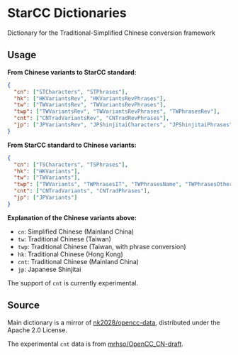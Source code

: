 # StarCC Dictionaries

Dictionary for the Traditional-Simplified Chinese conversion framework

## Usage

**From Chinese variants to StarCC standard:**

```json
{
  "cn": ["STCharacters", "STPhrases"],
  "hk": ["HKVariantsRev", "HKVariantsRevPhrases"],
  "tw": ["TWVariantsRev", "TWVariantsRevPhrases"],
  "twp": ["TWVariantsRev", "TWVariantsRevPhrases", "TWPhrasesRev"],
  "cnt": ["CNTradVariantsRev", "CNTradRevPhrases"],
  "jp": ["JPVariantsRev", "JPShinjitaiCharacters", "JPShinjitaiPhrases"]
}
```

**From StarCC standard to Chinese variants:**

```json
{
  "cn": ["TSCharacters", "TSPhrases"],
  "hk": ["HKVariants"],
  "tw": ["TWVariants"],
  "twp": ["TWVariants", "TWPhrasesIT", "TWPhrasesName", "TWPhrasesOther"],
  "cnt": ["CNTradVariants", "CNTradPhrases"],
  "jp": ["JPVariants"]
}
```

**Explanation of the Chinese variants above:**

- `cn`: Simplified Chinese (Mainland China)
- `tw`: Traditional Chinese (Taiwan)
- `twp`: Traditional Chinese (Taiwan, with phrase conversion)
- `hk`: Traditional Chinese (Hong Kong)
- `cnt`: Traditional Chinese (Mainland China)
- `jp`: Japanese Shinjitai

The support of `cnt` is currently experimental.

## Source

Main dictionary is a mirror of [nk2028/opencc-data](https://github.com/nk2028/opencc-data), distributed under the Apache 2.0 License.

The experimental `cnt` data is from [mrhso/OpenCC_CN-draft](https://github.com/mrhso/OpenCC_CN-draft).
